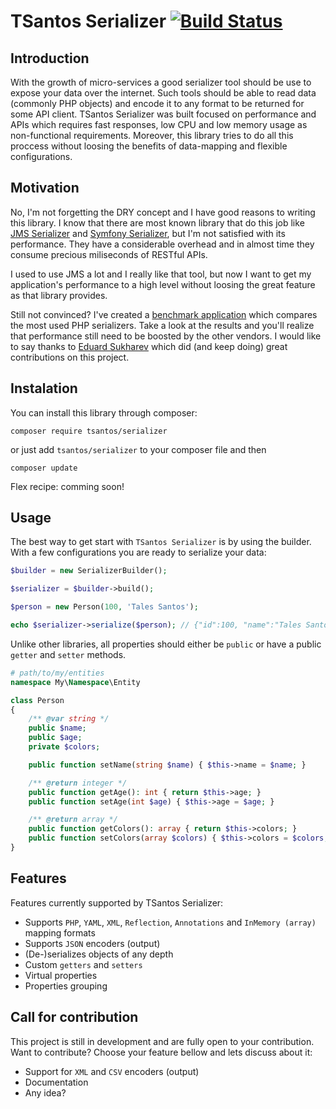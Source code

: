 # TSantos Serializer [![Build Status](https://travis-ci.org/tsantos84/serializer.svg?branch=master)](https://travis-ci.org/tsantos84/serializer)

## Introduction

With the growth of micro-services a good serializer tool should be use to expose your data over the internet. Such tools should be able to read data (commonly PHP objects) and encode it to any format to be returned for some API client. TSantos Serializer was built focused on performance and APIs which requires fast responses, low CPU and low memory usage as non-functional requirements. Moreover, this library tries to do all this proccess without loosing the benefits of data-mapping and flexible configurations.

## Motivation

No, I'm not forgetting the DRY concept and I have good reasons to writing this library. I know that there are most known library that do this job like [JMS Serializer](https://github.com/schmittjoh/serializer) and [Symfony Serializer](http://symfony.com/doc/current/components/serializer.html), but I'm not satisfied with its performance. They have a considerable overhead and in almost time they consume precious miliseconds of RESTful APIs.

I used to use JMS a lot and I really like that tool, but now I want to get my application's performance to a high level without loosing the great feature as that library provides.

Still not convinced? I've created a [benchmark application](https://github.com/tsantos84/serializers-benchmarking) which compares the most used PHP serializers. Take a look at the results and you'll realize that performance still need to be boosted by the other vendors. I would like to say thanks to [Eduard Sukharev](https://github.com/eduard-sukharev) which did (and keep doing) great contributions on this project.

## Instalation

You can install this library through composer:

`composer require tsantos/serializer`

or just add `tsantos/serializer` to your composer file and then

`composer update`

Flex recipe: comming soon!

## Usage

The best way to get start with `TSantos Serializer` is by using the builder. With a few configurations you are ready to serialize your data:

```php
$builder = new SerializerBuilder();

$serializer = $builder->build();

$person = new Person(100, 'Tales Santos');

echo $serializer->serialize($person); // {"id":100, "name":"Tales Santos"}
```

Unlike other libraries, all properties should either be `public` or have a public `getter` and `setter` methods.

```php
# path/to/my/entities
namespace My\Namespace\Entity

class Person
{
    /** @var string */
    public $name;
    public $age;
    private $colors;

    public function setName(string $name) { $this->name = $name; }

    /** @return integer */
    public function getAge(): int { return $this->age; }
    public function setAge(int $age) { $this->age = $age; }

    /** @return array */
    public function getColors(): array { return $this->colors; }
    public function setColors(array $colors) { $this->colors = $colors; }
}
```

## Features

Features currently supported by TSantos Serializer:

* Supports `PHP`, `YAML`, `XML`, `Reflection`, `Annotations` and `InMemory (array)` mapping formats
* Supports `JSON` encoders (output)
* (De-)serializes objects of any depth
* Custom `getters` and `setters`
* Virtual properties
* Properties grouping

## Call for contribution

This project is still in development and are fully open to your contribution. Want to contribute? Choose your feature bellow and lets discuss about it:

* Support for `XML` and `CSV` encoders (output)
* Documentation
* Any idea?
